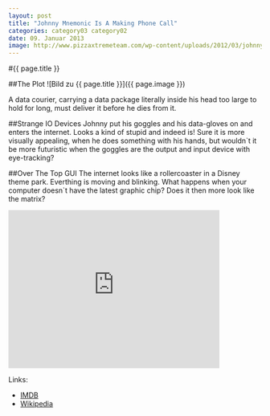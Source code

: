 ```yaml
---
layout: post
title: "Johnny Mnemonic Is A Making Phone Call"
categories: category03 category02
date: 09. Januar 2013
image: http://www.pizzaxtremeteam.com/wp-content/uploads/2012/03/johnny-mnemonic.jpg
---
```


#{{ page.title }}

##The Plot
![Bild zu {{ page.title }}]({{ page.image }})

A data courier, carrying a data package literally inside his head too large to hold for long, must deliver it before he dies from it.

##Strange IO Devices
Johnny put his goggles and his data-gloves on and enters the internet. Looks a kind of stupid and indeed is! Sure it is more visually appealing, when he does something with his hands, but wouldn`t it be more futuristic when the goggles are the output and input device with eye-tracking?

##Over The Top GUI
The internet looks like a rollercoaster in a Disney theme park. Everthing is moving and blinking. What happens when your computer doesn`t have the latest graphic chip? Does it then more look like the matrix?

<iframe width="420" height="315" src="http://www.youtube.com/embed/8p0jmewhXeU" frameborder="0" allowfullscreen></iframe>

Links:

+   [IMDB](http://www.imdb.com/title/tt0113481/?ref_=fn_al_tt_1)
+   [Wikipedia](http://en.wikipedia.org/wiki/Johnny_Mnemonic)